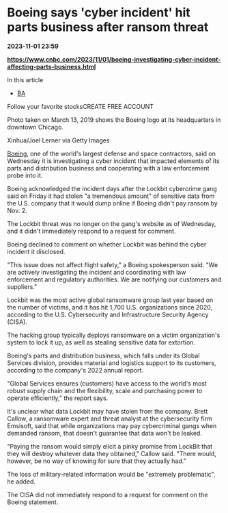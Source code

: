 # Boeing says 'cyber incident' hit parts business after ransom threat

**2023-11-01 23:59**

**https://www.cnbc.com/2023/11/01/boeing-investigating-cyber-incident-affecting-parts-business.html**

In this article

*   [BA](https://www.cnbc.com/quotes/BA)

Follow your favorite stocksCREATE FREE ACCOUNT

Photo taken on March 13, 2019 shows the Boeing logo at its headquarters in downtown Chicago.

Xinhua/Joel Lerner via Getty Images

[Boeing](https://www.cnbc.com/quotes/BA/), one of the world's largest defense and space contractors, said on Wednesday it is investigating a cyber incident that impacted elements of its parts and distribution business and cooperating with a law enforcement probe into it.

Boeing acknowledged the incident days after the Lockbit cybercrime gang said on Friday it had stolen "a tremendous amount" of sensitive data from the U.S. company that it would dump online if Boeing didn't pay ransom by Nov. 2.

The Lockbit threat was no longer on the gang's website as of Wednesday, and it didn't immediately respond to a request for comment.

Boeing declined to comment on whether Lockbit was behind the cyber incident it disclosed.

"This issue does not affect flight safety," a Boeing spokesperson said. "We are actively investigating the incident and coordinating with law enforcement and regulatory authorities. We are notifying our customers and suppliers."

Lockbit was the most active global ransomware group last year based on the number of victims, and it has hit 1,700 U.S. organizations since 2020, according to the U.S. Cybersecurity and Infrastructure Security Agency (CISA).

The hacking group typically deploys ransomware on a victim organization's system to lock it up, as well as stealing sensitive data for extortion.

Boeing's parts and distribution business, which falls under its Global Services division, provides material and logistics support to its customers, according to the company's 2022 annual report.

"Global Services ensures (customers) have access to the world's most robust supply chain and the flexibility, scale and purchasing power to operate efficiently," the report says.

It's unclear what data Lockbit may have stolen from the company. Brett Callow, a ransomware expert and threat analyst at the cybersecurity firm Emsisoft, said that while organizations may pay cybercriminal gangs when demanded ransom, that doesn't guarantee that data won't be leaked.

"Paying the ransom would simply elicit a pinky promise from LockBit that they will destroy whatever data they obtained," Callow said. "There would, however, be no way of knowing for sure that they actually had."

The loss of military-related information would be "extremely problematic", he added.

The CISA did not immediately respond to a request for comment on the Boeing statement.